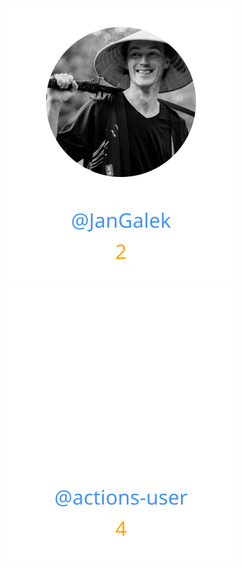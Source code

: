 
<div>
<span>
  <a href="https://github.com/JanGalek"><img src="https://raw.githubusercontent.com/gouef/forms/refs/heads/contributors-svg/.github/contributors/JanGalek.svg" alt="JanGalek" /></a>
</span>
<span>
  <a href="https://github.com/actions-user"><img src="https://raw.githubusercontent.com/gouef/forms/refs/heads/contributors-svg/.github/contributors/actions-user.svg" alt="actions-user" /></a>
</span>
</div>

